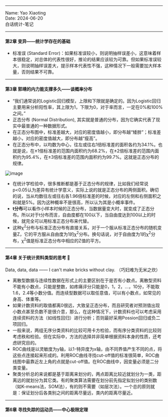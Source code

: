 ***  
Name: Yao Xiaoting  
Date: 2024-06-20  
白话统计-笔记  
***  
#### 第2章  变异——统计学存在的基础

- 标准误 (Standard Error)：如果标准误较小，则说明抽样误差小，这意味着样本很稳定，对总体的代表性很好，推论的结果应该较为可靠。但如果标准误较大，则说明抽样误差大，提示样本代表性不强，这种情况下一般需要加大样本量，否则结果不可靠。
***  

#### 第3章  郭靖的内力能支撑多久——谈概率分布  
- “我们通常说的Logistic回归模型，上限和下限就是确定的。因为Logistic回归主要用来分析阳性率，其上限为1，下限为0，对于率而言，一定在0%和100%之间。”
- 正态分布 (Normal Distribution), 其实就是普通的分布，因为它确实代表了现实中最普通的一种数据形式。
- 在正态分布图中，标准差越大，对应的密度值越小，即分布越“矮胖”；标准差越小，对应的密度值越大，即分布越“瘦高”。
- 在正态分布中，以均数为中心，往左或往右1倍标准差的面积各约为34.1%。也就是说，在±1倍标准差的范围内面积约为68.2%，在±2倍标准差的范围内面积约为95.4%，在±3倍标准差的范围内面积约为99.7%。这就是正态分布的规律。

![image](https://github.com/YaoXT0508-lab/statistics/assets/131424001/75e4f7e6-cb21-4bc6-8bdd-74b04e9b5150)  

- 在统计学检验中，很多推断都是基于正态分布的规律，比如我们经常说p<0.05认为差异有统计学意义，实际上说的就是正态分布的两侧面积。确切的说，当从均数往左或往右各1.96倍标准差的时候，对应的左侧和右侧面积之和就是5%。因为这种概率不是很高，所以认为其是小概率事件。
- **t分布**可以看作小样本时候的正态分布，当数据量变大时，就变成了正态分布。所以对于t分布而言，自由度都在100以下，当自由度达到100以上的时候，就完全可以用标准正态分布来代替。
- 这种χ<sup>2</sup>分布与标准正态分布有直接关系，对于一个服从标准正态分布的随机变量Z，它的平方服从自由度为1的χ<sup>2</sup>分布。换句话说，对于自由度为1的χ<sup>2</sup>分布，χ<sup>2</sup>值是标准正态分布中相应的Z值的平方。
*** 

#### 第4章  关于统计资料类型的思考 :hear_no_evil:  

Data, data, data —— I can't make bricks without clay. （巧妇难为无米之炊）
- 离散型数据与连续性数据在形式上的主要区别在于是否有小数点。离散型资料不能有小数点，只能是整数，如疼痛评分只能是0，1，2，...，10分，不能取1.6，2.4等小数分值。而连续型数据可以取任意值，可以有小数点，如常见的身高、体重等。
- 如果计数资料的取值都离0很远，大致呈正态分布，而且研究者对预测值出现小数点甚至负数不是很介意，那么，在这种情况下，计数资料也可以考虑采用连续资料的方法（如线性回归）进行分析；否则最好采用Possion回归或负二项回归。
- 一般来说，两组无序分类资料的比较可用卡方检验，而有序分类资料的比较则考虑秩和检验。但在实际中，方法的选择并非简单根据资料本身的性质，还考虑研究目的。
- ROC曲线是以灵敏度为y轴，以1-特异度为x轴，由不同界值产生不同的点，将这些点连接起来形成的。利用ROC曲线寻找cut-off值的标准很简单，ROC曲线图中最靠近左上角的点就是cut-off值。在ROC曲线中，因变量必须是二分类变量。
- 聚类分析总的来说都是基于距离来划分的，两点距离比较近就划分为一类，距离远的就划分为其它类。有的聚类算法需要在划分前先指定拟划分的类别数（如K-means法，SOM法），有的则不需要（如层次法）。一个总的原则就是：保证划分后各类别之间的距离尽量远，类内的距离尽量近。
***  

#### 第6章  寻找失踪的运动员——中心极限定理  



